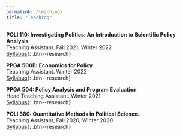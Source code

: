 ```yaml
---
permalink: /teaching/
title: "Teaching"
---
```


**POLI 110: Investigating Politics: An Introduction to Scientific Policy Analysis** <br />
Teaching Assistant. Fall 2021, Winter 2022 <br />
[Syllabus](/files/pdf/teaching/POLI_110_Syllabus_AJ.pdf){: .btn--research}

**PPGA 500B: Economics for Policy** <br />
Teaching Assistant. Winter 2022 <br />
[Syllabus](/files/pdf/teaching/PPGA500B_T2_2022_23.pdf){: .btn--research}

**PPGA 504: Policy Analysis and Program Evaluation** <br />
Head Teaching Assistant. Winter 2021 <br />
[Syllabus](/files/pdf/teaching/PPGA504_Syllabus_w2022.pdf){: .btn--research}

**POLI 380: Quantitative Methods in Political Science.** <br />
Teaching Assistant, Fall 2020, Winter 2020 <br />
[Syllabus](/files/pdf/teaching/POLI_380_Syllabus_Cutler.pdf){: .btn--research}
